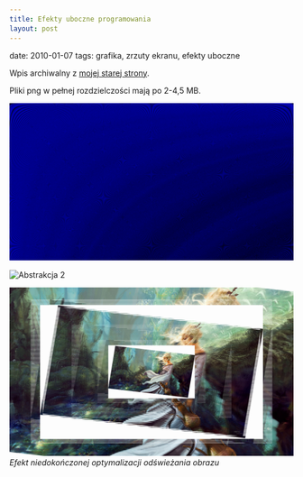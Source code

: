 ```yaml
---
title: Efekty uboczne programowania
layout: post
---
```



date: 2010-01-07
tags: grafika, zrzuty ekranu, efekty uboczne

Wpis archiwalny z [mojej starej strony](http://gaco.wordpress.com).

Pliki png w pełnej rozdzielczości mają po 2-4,5 MB.

![Abstrakcja 1](images/abstract1.png)

![Abstrakcja 2](images/abstract2.png)

![Scan lines](images/scan-lines.png)<br />
*Efekt niedokończonej optymalizacji odświeżania obrazu*

